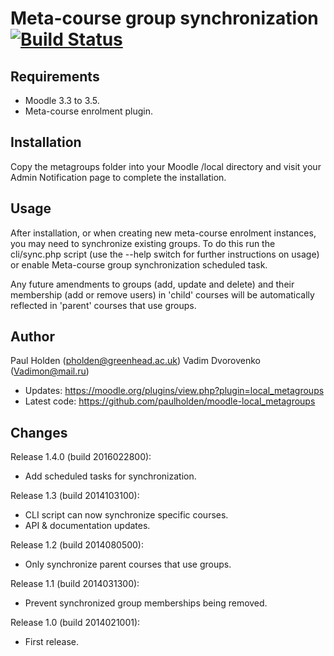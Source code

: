 # Meta-course group synchronization [![Build Status](https://travis-ci.org/paulholden/moodle-local_metagroups.svg?branch=MOODLE_33_STABLE)](https://travis-ci.org/paulholden/moodle-local_metagroups)

## Requirements

- Moodle 3.3 to 3.5.
- Meta-course enrolment plugin.

## Installation

Copy the metagroups folder into your Moodle /local directory and visit your Admin Notification page to complete the installation.

## Usage

After installation, or when creating new meta-course enrolment instances, you may need to synchronize existing groups. To do this
run the cli/sync.php script (use the --help switch for further instructions on usage) or enable Meta-course group synchronization
scheduled task.

Any future amendments to groups (add, update and delete) and their membership (add or remove users) in 'child' courses will be automatically
reflected in 'parent' courses that use groups.

## Author

Paul Holden (pholden@greenhead.ac.uk)
Vadim Dvorovenko (Vadimon@mail.ru)

- Updates: https://moodle.org/plugins/view.php?plugin=local_metagroups
- Latest code: https://github.com/paulholden/moodle-local_metagroups

Changes
-------
Release 1.4.0 (build 2016022800):
- Add scheduled tasks for synchronization.

Release 1.3 (build 2014103100):
- CLI script can now synchronize specific courses.
- API & documentation updates.

Release 1.2 (build 2014080500):
- Only synchronize parent courses that use groups.

Release 1.1 (build 2014031300):
- Prevent synchronized group memberships being removed.

Release 1.0 (build 2014021001):
- First release.
